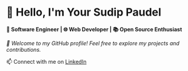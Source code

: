 
<h1>👋 Hello, I'm Your Sudip Paudel</h1>
        <p style="font-weight: bold;">
            🚀 Software Engineer | 🌐 Web Developer | 📚 Open Source Enthusiast
        </p>
        <p style="font-style: italic;">
            🌟 Welcome to my GitHub profile! Feel free to explore my projects and contributions.
        </p>
        <p>
            📫 Connect with me on <a href="https://www.linkedin.com/in/sudip-paudel-0b67121aa/">LinkedIn</a>
        </p>
   


